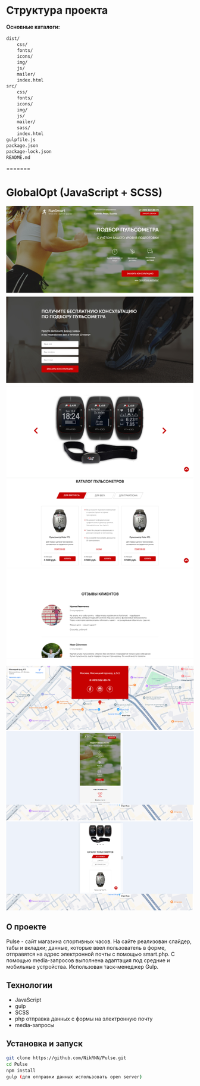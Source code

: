 # Структура проекта

**Основные каталоги:**

```
dist/
    css/
    fonts/
    icons/
    img/
    js/
    mailer/
    index.html
src/
    css/
    fonts/
    icons/
    img/
    js/
    mailer/
    sass/
    index.html
gulpfile.js
package.json
package-lock.json
README.md

```

=======

# GlobalOpt (JavaScript + SCSS)

![Интерфейс сайта](./src/screenshots/screenshot1.png)
![Интерфейс сайта](./src/screenshots/screenshot2.png)
![Интерфейс сайта](./src/screenshots/screenshot3.png)
![Интерфейс сайта](./src/screenshots/screenshot4.png)
![Интерфейс сайта](./src/screenshots/screenshot5.png)
![Интерфейс сайта](./src/screenshots/screenshot6.png)
![Интерфейс сайта](./src/screenshots/screenshot7.png)
![Интерфейс сайта](./src/screenshots/screenshot8.png)

## О проекте

Pulse - сайт магазина спортивных часов. На сайте реализован слайдер, табы и вкладки; данные, которые ввел пользователь в форме, отправятся на адрес электронной почты с помощью smart.php. С помощью media-запросов выполнена адаптация под средние и мобильные устройства. Использован таск-менеджер Gulp.

## Технологии

- JavaScript
- gulp
- SCSS
- php отправка данных с формы на электронную почту
- media-запросы

## Установка и запуск

```bash
git clone https://github.com/NikRNN/Pulse.git
cd Pulse
npm install
gulp (для отправки данных использовать open server)
```
